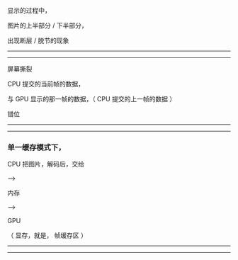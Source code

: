 显示的过程中，


图片的上半部分  /  下半部分，


出现断层 / 脱节的现象


<hr>

<hr>



屏幕撕裂


CPU 提交的当前帧的数据，


与 GPU 显示的那一帧的数据，（   CPU 提交的上一帧的数据    ） 


错位

<hr>

<hr>


### 单一缓存模式下，


CPU 把图片，解码后，交给


-->


内存


-->


GPU


（ 显存，就是， 帧缓存区 ）


<hr>

<hr>